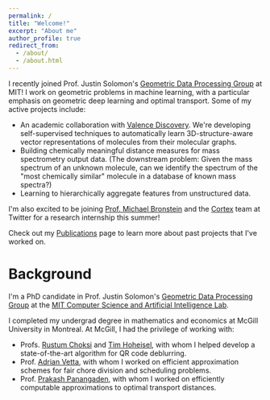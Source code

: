```yaml
---
permalink: /
title: "Welcome!"
excerpt: "About me"
author_profile: true
redirect_from: 
  - /about/
  - /about.html
---
```


I recently joined Prof. Justin Solomon's [Geometric Data Processing Group](https://groups.csail.mit.edu/gdpgroup/) at MIT! I work on geometric problems in machine learning, with a particular emphasis on geometric deep learning and optimal transport. Some of my active projects include:

- An academic collaboration with [Valence Discovery](https://www.valencediscovery.com/). We're developing self-supervised techniques to automatically learn 3D-structure-aware vector representations of molecules from their molecular graphs.
- Building chemically meaningful distance measures for mass spectrometry output data. (The downstream problem: Given the mass spectrum of an unknown molecule, can we identify the spectrum of the "most chemically similar" molecule in a database of known mass spectra?)
- Learning to hierarchically aggregate features from unstructured data.

I'm also excited to be joining [Prof. Michael Bronstein](https://www.imperial.ac.uk/people/m.bronstein) and the [Cortex](https://cortex.twitter.com/) team at Twitter for a research internship this summer! 

Check out my [Publications](https://cscarv.github.io/publications) page to learn more about past projects that I've worked on.

Background
======
I'm a PhD candidate in Prof. Justin Solomon's [Geometric Data Processing Group](https://groups.csail.mit.edu/gdpgroup/) at the [MIT Computer Science and Artificial Intelligence Lab](https://www.csail.mit.edu/).

I completed my undergrad degree in mathematics and economics at McGill University in Montreal. At McGill, I had the privilege of working with:

- Profs. [Rustum Choksi](http://www.math.mcgill.ca/rchoksi/) and [Tim Hoheisel](http://www.math.mcgill.ca/hoheisel/), with whom I helped develop a state-of-the-art algorithm for QR code deblurring.
- Prof. [Adrian Vetta](http://www.math.mcgill.ca/vetta/), with whom I worked on efficient approximation schemes for fair chore division and scheduling problems.
- Prof. [Prakash Panangaden](https://www.cs.mcgill.ca/~prakash/), with whom I worked on efficiently computable approximations to optimal transport distances.
